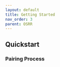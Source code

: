 ```yaml
---
layout: default
title: Getting Started
nav_order: 3
parent: OSRR
---
```


## Quickstart

### Pairing Process